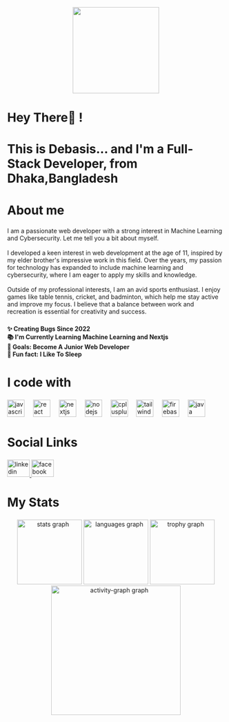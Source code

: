 <div align="center">
  <img height="200" src="https://i.ibb.co.com/smkYhfC/IMG-9028-2.jpg"  />
</div>

###

<h1 align="left">Hey There👋 !</h1>

###

<h1 align="left">This is Debasis... and I'm a Full-Stack Developer, from Dhaka,Bangladesh</h1>

###

<h1 align="left">About me</h1>

###

<p align="left">I am a passionate web developer with a strong interest in Machine Learning and Cybersecurity. Let me tell you a bit about myself.<br><br>I developed a keen interest in web development at the age of 11, inspired by my elder brother's impressive work in this field. Over the years, my passion for technology has expanded to include machine learning and cybersecurity, where I am eager to apply my skills and knowledge.<br><br>Outside of my professional interests, I am an avid sports enthusiast. I enjoy games like table tennis, cricket, and badminton, which help me stay active and improve my focus. I believe that a balance between work and recreation is essential for creativity and success.</p>

###

<h4 align="left">✨ Creating Bugs Since 2022<br>📚 I'm Currently Learning Machine Learning and Nextjs <br>🎯 Goals: Become A Junior Web Developer<br>🎲 Fun fact: I Like To Sleep</h4>

###

<h1 align="left">I code with</h1>

###

<div align="left">
  <img src="https://cdn.jsdelivr.net/gh/devicons/devicon/icons/javascript/javascript-original.svg" height="40" alt="javascript logo"  />
  <img width="12" />
  <img src="https://cdn.jsdelivr.net/gh/devicons/devicon/icons/react/react-original.svg" height="40" alt="react logo"  />
  <img width="12" />
  <img src="https://cdn.jsdelivr.net/gh/devicons/devicon/icons/nextjs/nextjs-original.svg" height="40" alt="nextjs logo"  />
  <img width="12" />
  <img src="https://cdn.jsdelivr.net/gh/devicons/devicon/icons/nodejs/nodejs-original.svg" height="40" alt="nodejs logo"  />
  <img width="12" />
  <img src="https://cdn.jsdelivr.net/gh/devicons/devicon/icons/cplusplus/cplusplus-original.svg" height="40" alt="cplusplus logo"  />
  <img width="12" />
  <img src="https://cdn.jsdelivr.net/gh/devicons/devicon/icons/tailwindcss/tailwindcss-original-wordmark.svg" height="40" alt="tailwindcss logo"  />
  <img width="12" />
  <img src="https://cdn.jsdelivr.net/gh/devicons/devicon/icons/firebase/firebase-plain.svg" height="40" alt="firebase logo"  />
  <img width="12" />
  <img src="https://cdn.jsdelivr.net/gh/devicons/devicon/icons/java/java-original.svg" height="40" alt="java logo"  />
</div>

###

<h1 align="left">Social Links</h1>

###

<div align="left">
  <a href="https://www.linkedin.com/in/debashis-joy-507818313/" target="_blank">
    <img src="https://raw.githubusercontent.com/maurodesouza/profile-readme-generator/master/src/assets/icons/social/linkedin/default.svg" width="52" height="40" alt="linkedin logo"  />
  </a>
  <a href="https://www.facebook.com/debasis.heron" target="_blank">
    <img src="https://raw.githubusercontent.com/maurodesouza/profile-readme-generator/master/src/assets/icons/social/facebook/default.svg" width="52" height="40" alt="facebook logo"  />
  </a>
</div>

###

<h1 align="left">My Stats</h1>

###

<div align="center">
  <img src="https://github-readme-stats.vercel.app/api?username=DebasisLeo&hide_title=false&hide_rank=false&show_icons=true&include_all_commits=true&count_private=true&disable_animations=false&theme=dracula&locale=en&hide_border=false&order=1" height="150" alt="stats graph"  />
  <img src="https://github-readme-stats.vercel.app/api/top-langs?username=DebasisLeo&locale=en&hide_title=false&layout=compact&card_width=320&langs_count=5&theme=dracula&hide_border=false&order=2" height="150" alt="languages graph"  />
  <img src="https://github-profile-trophy.vercel.app?username=DebasisLeo&theme=dracula&column=-1&row=1&margin-w=8&margin-h=8&no-bg=false&no-frame=false&order=4" height="150" alt="trophy graph"  />
  <img src="https://github-readme-activity-graph.vercel.app/graph?username=DebasisLeo&radius=16&theme=react&area=true&order=5" height="300" alt="activity-graph graph"  />
</div>

###
